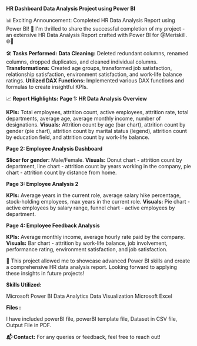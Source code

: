 **HR Dashboard Data Analysis Project using Power BI**

📊 Exciting Announcement: Completed HR Data Analysis Report using Power BI! 🚀
I'm thrilled to share the successful completion of my project - an extensive HR Data Analysis Report crafted with Power BI for @Meriskill. 🌐💼

🛠️ **Tasks Performed:**
**Data Cleaning:** Deleted redundant columns, renamed columns, dropped duplicates, and cleaned individual columns.
**Transformations:** Created age groups, transformed job satisfaction, relationship satisfaction, environment satisfaction, and work-life balance ratings.
**Utilized DAX Functions:** Implemented various DAX functions and formulas to create insightful KPIs.

📈 **Report Highlights:**
**Page 1: HR Data Analysis Overview**

**KPIs:** Total employees, attrition count, active employees, attrition rate, total departments, average age, average monthly income, number of designations.
**Visuals:** Attrition count by age (bar chart), attrition count by gender (pie chart), attrition count by marital status (legend), attrition count by education field, and attrition count by work-life balance.

**Page 2: Employee Analysis Dashboard**

**Slicer for gender:** Male/Female.
**Visuals:** Donut chart - attrition count by department, line chart - attrition count by years working in the company, pie chart - attrition count by distance from home.

**Page 3: Employee Analysis 2**

**KPIs:** Average years in the current role, average salary hike percentage, stock-holding employees, max years in the current role.
**Visuals:** Pie chart - active employees by salary range, funnel chart - active employees by department.

**Page 4: Employee Feedback Analysis**

**KPIs:** Average monthly income, average hourly rate paid by the company.
**Visuals:** Bar chart - attrition by work-life balance, job involvement, performance rating, environment satisfaction, and job satisfaction.

🚀 This project allowed me to showcase advanced Power BI skills and create a comprehensive HR data analysis report. Looking forward to applying these insights in future projects!

**Skills Utilized:**

Microsoft Power BI
Data Analytics
Data Visualization
Microsoft Excel

**Files :**

I have included powerBI file, powerBI template file, Dataset in CSV file, Output File in PDF.

**📬 Contact:**
For any queries or feedback, feel free to reach out!
